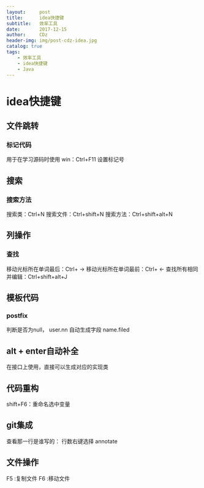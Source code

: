 ```yaml
---
layout:     post
title:      idea快捷键
subtitle:   效率工具
date:       2017-12-15
author:     CDz
header-img: img/post-cdz-idea.jpg
catalog: true
tags:
    - 效率工具
    - idea快捷键
    - Java
---
```

# idea快捷键
## 文件跳转
### 标记代码
用于在学习源码时使用
win：Ctrl+F11 设置标记号
## 搜索
### 搜索方法
搜索类：Ctrl+N
搜索文件：Ctrl+shift+N
搜索方法：Ctrl+shift+alt+N

## 列操作
### 查找
移动光标所在单词最后：Ctrl+ ->
移动光标所在单词最前：Ctrl+ <-
查找所有相同并编辑：Ctrl+shift+alt+J

## 模板代码

### postfix
判断是否为null，
user.nn
自动生成字段
name.filed

## alt + enter自动补全
在接口上使用，直接可以生成对应的实现类

## 代码重构
shift+F6：重命名选中变量

## git集成
查看那一行是谁写的：
行数右键选择 annotate

## 文件操作
F5 :复制文件
F6 :移动文件